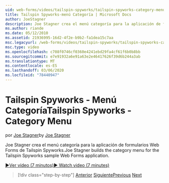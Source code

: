 ```yaml
---
uid: web-forms/videos/tailspin-spyworks/tailspin-spyworks-category-menu
title: Tailspin Spyworks-menú Categoría | Microsoft Docs
author: JoeStagner
description: Joe Stagner crea el menú categoría para la aplicación de formularios Web Forms de Tailspin Spyworks.
ms.author: riande
ms.date: 05/12/2010
ms.assetid: 21936995-16d2-4f2e-b9b2-fa1dea15c7aa
msc.legacyurl: /web-forms/videos/tailspin-spyworks/tailspin-spyworks-category-menu
msc.type: video
ms.openlocfilehash: c708f0746cf0360e4241ebd29fa4cf61f6b0b8bb
ms.sourcegitcommit: e7e91932a6e91a63e2e46417626f39d6b244a3ab
ms.translationtype: MT
ms.contentlocale: es-ES
ms.lasthandoff: 03/06/2020
ms.locfileid: "78440947"
---
```

# <a name="tailspin-spyworks---category-menu"></a><span data-ttu-id="20869-103">Tailspin Spyworks - Menú Categoría</span><span class="sxs-lookup"><span data-stu-id="20869-103">Tailspin Spyworks - Category Menu</span></span>

<span data-ttu-id="20869-104">por [Joe Stagner](https://github.com/JoeStagner)</span><span class="sxs-lookup"><span data-stu-id="20869-104">by [Joe Stagner](https://github.com/JoeStagner)</span></span>

<span data-ttu-id="20869-105">Joe Stagner crea el menú categoría para la aplicación de formularios Web Forms de Tailspin Spyworks.</span><span class="sxs-lookup"><span data-stu-id="20869-105">Joe Stagner builds the category menu for the Tailspin Spyworks sample Web Forms application.</span></span>

[<span data-ttu-id="20869-106">&#9654;Ver vídeo (7 minutos)</span><span class="sxs-lookup"><span data-stu-id="20869-106">&#9654; Watch video (7 minutes)</span></span>](https://channel9.msdn.com/Blogs/ASP-NET-Site-Videos/tailspin-spyworks-category-menu)

> [!div class="step-by-step"]
> <span data-ttu-id="20869-107">[Anterior](tailspin-spyworks-directory-organization.md)
> [Siguiente](tailspin-spyworks-display-the-product-list.md)</span><span class="sxs-lookup"><span data-stu-id="20869-107">[Previous](tailspin-spyworks-directory-organization.md)
[Next](tailspin-spyworks-display-the-product-list.md)</span></span>
